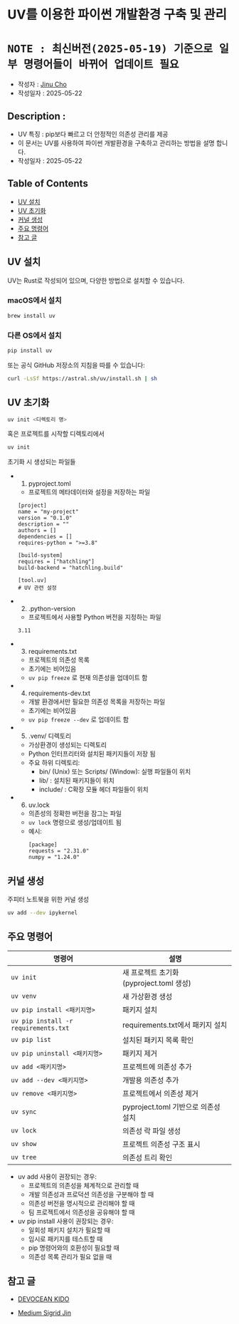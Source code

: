 # UV를 이용한 파이썬 개발환경 구축 및 관리
# ```NOTE : 최신버전(2025-05-19) 기준으로 일부 명령어들이 바뀌어 업데이트 필요```

- 작성자 : [Jinu Cho](https://github.com/jinucho)
- 작성일자 : 2025-05-22

## Description : 
- UV 특징 : pip보다 빠르고 더 안정적인 의존성 관리를 제공
- 이 문서는 UV를 사용하여 파이썬 개발환경을 구축하고 관리하는 방법을 설명 합니다.
- 작성일자 : 2025-05-22

## Table of Contents
- [UV 설치](#uv-설치)
- [UV 초기화](#uv-초기화)
- [커널 생성](#커널-생성)
- [주요 명령어](#주요-명령어)
- [참고 글](#참고-글)

## UV 설치

UV는 Rust로 작성되어 있으며, 다양한 방법으로 설치할 수 있습니다.

### macOS에서 설치
```bash
brew install uv
```

### 다른 OS에서 설치
```bash
pip install uv
```

또는 공식 GitHub 저장소의 지침을 따를 수 있습니다:
```bash
curl -LsSf https://astral.sh/uv/install.sh | sh
```


## UV 초기화
```bash
uv init <디렉토리 명>
```

혹은 프로젝트를 시작할 디렉토리에서
```bash
uv init
```

초기화 시 생성되는 파일들
- 1. pyproject.toml
    - 프로젝트의 메타데이터와 설정을 저장하는 파일
    ```
    [project]
    name = "my-project"
    version = "0.1.0"
    description = ""
    authors = []
    dependencies = []
    requires-python = ">=3.8"

    [build-system]
    requires = ["hatchling"]
    build-backend = "hatchling.build"

    [tool.uv]
    # UV 관련 설정
    ```

- 2. .python-version
    - 프로젝트에서 사용할 Python 버전을 지정하는 파일
    ```
    3.11
    ```

- 3. requirements.txt
    - 프로젝트의 의존성 목록
    - 초기에는 비어있음
    - ```uv pip freeze``` 로 현재 의존성을 업데이트 함

- 4. requirements-dev.txt
    - 개발 환경에서만 필요한 의존성 목록을 저장하는 파일
    - 초기에는 비어있음
    - ```uv pip freeze --dev``` 로 업데이트 함

- 5. .venv/ 디렉토리
    - 가상환경이 생성되는 디렉토리
    - Python 인터프리터와 설치된 패키지들이 저장 됨
    - 주요 하위 디렉토리:
        - bin/ (Unix) 또는 Scripts/ (Window): 실행 파일들이 위치
        - lib/ : 설치된 패키지들이 위치
        - include/ : C확장 모듈 헤더 파일들이 위치

- 6. uv.lock
    - 의존성의 정확한 버전을 잠그는 파일
    - ```uv lock``` 명령으로 생성/업데이트 됨
    - 예시:
        ```
        [package]
        requests = "2.31.0"
        numpy = "1.24.0"
        ```

## 커널 생성
주피터 노트북을 위한 커널 생성
```bash
uv add --dev ipykernel
```

## 주요 명령어

| 명령어 | 설명 |
|--------|------|
| `uv init` | 새 프로젝트 초기화 (pyproject.toml 생성) |
| `uv venv` | 새 가상환경 생성 |
| `uv pip install <패키지명>` | 패키지 설치 |
| `uv pip install -r requirements.txt` | requirements.txt에서 패키지 설치 |
| `uv pip list` | 설치된 패키지 목록 확인 |
| `uv pip uninstall <패키지명>` | 패키지 제거 |
| `uv add <패키지명>` | 프로젝트에 의존성 추가 |
| `uv add --dev <패키지명>` | 개발용 의존성 추가 |
| `uv remove <패키지명>` | 프로젝트에서 의존성 제거 |
| `uv sync` | pyproject.toml 기반으로 의존성 설치 |
| `uv lock` | 의존성 락 파일 생성 |
| `uv show` | 프로젝트 의존성 구조 표시 |
| `uv tree` | 의존성 트리 확인 |

- uv add 사용이 권장되는 경우:
    - 프로젝트의 의존성을 체계적으로 관리할 때
    - 개발 의존성과 프로덕션 의존성을 구분해야 할 때
    - 의존성 버전을 명시적으로 관리해야 할 때
    - 팀 프로젝트에서 의존성을 공유해야 할 때
- uv pip install 사용이 권장되는 경우:
    - 일회성 패키지 설치가 필요할 때
    - 임시로 패키지를 테스트할 때
    - pip 명령어와의 호환성이 필요할 때
    - 의존성 목록 관리가 필요 없을 때


## 참고 글
- [DEVOCEAN KIDO](https://devocean.sk.com/blog/techBoardDetail.do?ID=167420&boardType=techBlog)

- [Medium Sigrid Jin](https://sigridjin.medium.com/파이썬-개발자라면-uv-를-사용합시다-546d523f7178)